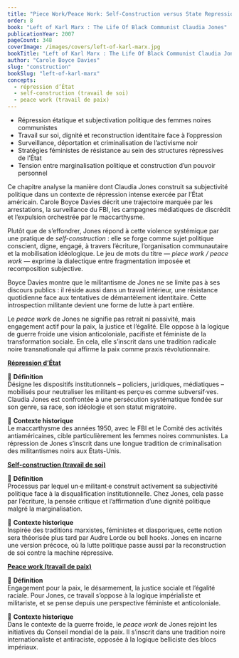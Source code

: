 ```yaml
---
title: "Piece Work/Peace Work: Self-Construction versus State Repression"
order: 8
book: "Left of Karl Marx : The Life Of Black Communist Claudia Jones"
publicationYear: 2007
pageCount: 348
coverImage: /images/covers/left-of-karl-marx.jpg
bookTitle: "Left of Karl Marx : The Life Of Black Communist Claudia Jones"
author: "Carole Boyce Davies"
slug: "construction"
bookSlug: "left-of-karl-marx"
concepts:
  - répression d’État
  - self-construction (travail de soi)
  - peace work (travail de paix)
---
```



<!--themes:start-->
- Répression étatique et subjectivation politique des femmes noires communistes  
- Travail sur soi, dignité et reconstruction identitaire face à l’oppression  
- Surveillance, déportation et criminalisation de l’activisme noir  
- Stratégies féministes de résistance au sein des structures répressives de l’État  
- Tension entre marginalisation politique et construction d’un pouvoir personnel
<!--themes:end-->



<!--summary:start-->
Ce chapitre analyse la manière dont Claudia Jones construit sa subjectivité politique dans un contexte de répression intense exercée par l’État américain. Carole Boyce Davies décrit une trajectoire marquée par les arrestations, la surveillance du FBI, les campagnes médiatiques de discrédit et l’expulsion orchestrée par le maccarthysme.

Plutôt que de s’effondrer, Jones répond à cette violence systémique par une pratique de *self-construction* : elle se forge comme sujet politique conscient, digne, engagé, à travers l’écriture, l’organisation communautaire et la mobilisation idéologique. Le jeu de mots du titre — *piece work / peace work* — exprime la dialectique entre fragmentation imposée et recomposition subjective.

Boyce Davies montre que le militantisme de Jones ne se limite pas à ses discours publics : il réside aussi dans un travail intérieur, une résistance quotidienne face aux tentatives de démantèlement identitaire. Cette introspection militante devient une forme de lutte à part entière.

Le *peace work* de Jones ne signifie pas retrait ni passivité, mais engagement actif pour la paix, la justice et l’égalité. Elle oppose à la logique de guerre froide une vision anticoloniale, pacifiste et féministe de la transformation sociale. En cela, elle s’inscrit dans une tradition radicale noire transnationale qui affirme la paix comme praxis révolutionnaire.
<!--summary:end-->



<!--concepts:start-->
[**Répression d’État**](/concepts/repression-detat)

🔹 **Définition**  
Désigne les dispositifs institutionnels – policiers, juridiques, médiatiques – mobilisés pour neutraliser les militant·es perçu·es comme subversif·ves. Claudia Jones est confrontée à une persécution systématique fondée sur son genre, sa race, son idéologie et son statut migratoire.

🔹 **Contexte historique**  
Le maccarthysme des années 1950, avec le FBI et le Comité des activités antiaméricaines, cible particulièrement les femmes noires communistes. La répression de Jones s’inscrit dans une longue tradition de criminalisation des militantismes noirs aux États-Unis.

[**Self-construction (travail de soi)**](/concepts/self-construction-travail-de-soi)

🔹 **Définition**  
Processus par lequel un·e militant·e construit activement sa subjectivité politique face à la disqualification institutionnelle. Chez Jones, cela passe par l’écriture, la pensée critique et l’affirmation d’une dignité politique malgré la marginalisation.

🔹 **Contexte historique**  
Inspirée des traditions marxistes, féministes et diasporiques, cette notion sera théorisée plus tard par Audre Lorde ou bell hooks. Jones en incarne une version précoce, où la lutte politique passe aussi par la reconstruction de soi contre la machine répressive.

[**Peace work (travail de paix)**](/concepts/peace-work-travail-de-paix)

🔹 **Définition**  
Engagement pour la paix, le désarmement, la justice sociale et l’égalité raciale. Pour Jones, ce travail s’oppose à la logique impérialiste et militariste, et se pense depuis une perspective féministe et anticoloniale.

🔹 **Contexte historique**  
Dans le contexte de la guerre froide, le *peace work* de Jones rejoint les initiatives du Conseil mondial de la paix. Il s’inscrit dans une tradition noire internationaliste et antiraciste, opposée à la logique belliciste des blocs impériaux.

<!--concepts:end-->
